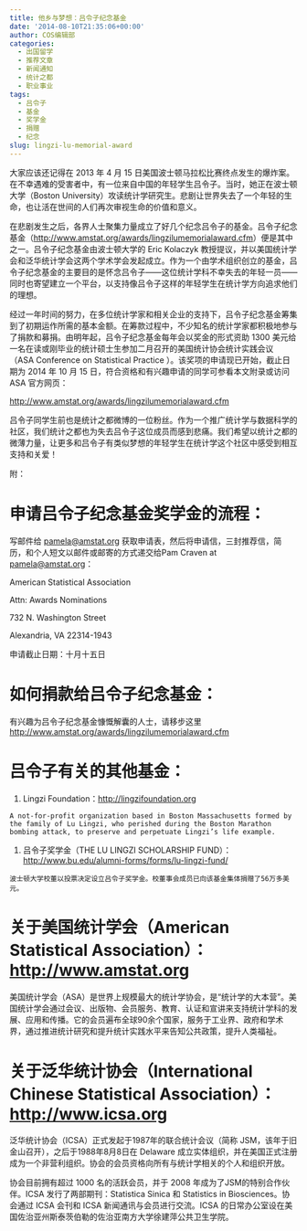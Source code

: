 ```yaml
---
title: 他乡与梦想：吕令子纪念基金
date: '2014-08-10T21:35:06+00:00'
author: COS编辑部
categories:
  - 出国留学
  - 推荐文章
  - 新闻通知
  - 统计之都
  - 职业事业
tags:
  - 吕令子
  - 基金
  - 奖学金
  - 捐赠
  - 纪念
slug: lingzi-lu-memorial-award
---
```


大家应该还记得在 2013 年 4 月 15 日美国波士顿马拉松比赛终点发生的爆炸案。在不幸遇难的受害者中，有一位来自中国的年轻学生吕令子。当时，她正在波士顿大学（Boston University）攻读统计学研究生。悲剧让世界失去了一个年轻的生命，也让活在世间的人们再次审视生命的价值和意义。

在悲剧发生之后，各界人士聚集力量成立了好几个纪念吕令子的基金。吕令子纪念基金（<http://www.amstat.org/awards/lingzilumemorialaward.cfm>）便是其中之一。吕令子纪念基金由波士顿大学的 Eric Kolaczyk 教授提议，并以美国统计学会和泛华统计学会这两个学术学会发起成立。作为一个由学术组织创立的基金，吕令子纪念基金的主要目的是怀念吕令子——这位统计学科不幸失去的年轻一员——同时也寄望建立一个平台，以支持像吕令子这样的年轻学生在统计学方向追求他们的理想。

经过一年时间的努力，在多位统计学家和相关企业的支持下，吕令子纪念基金筹集到了初期运作所需的基本金额。在筹款过程中，不少知名的统计学家都积极地参与了捐款和募捐。由明年起，吕令子纪念基金每年会以奖金的形式资助 1300 美元给一名在读或刚毕业的统计硕士生参加二月召开的美国统计协会统计实践会议（ASA Conference on Statistical Practice ）。该奖项的申请现已开始，截止日期为 2014 年 10 月 15 日，符合资格和有兴趣申请的同学可参看本文附录或访问 ASA 官方网页：

<http://www.amstat.org/awards/lingzilumemorialaward.cfm>

吕令子同学生前也是统计之都微博的一位粉丝。作为一个推广统计学与数据科学的社区，我们统计之都也为失去吕令子这位成员而感到悲痛。我们希望以统计之都的微薄力量，让更多和吕令子有类似梦想的年轻学生在统计学这个社区中感受到相互支持和关爱！

 <!--more-->

附：

# 申请吕令子纪念基金奖学金的流程：

写邮件给 pamela@amstat.org 获取申请表，然后将申请信，三封推荐信，简历，和个人短文以邮件或邮寄的方式递交给Pam Craven at pamela@amstat.org：
  
American Statistical Association
  
Attn: Awards Nominations
  
732 N. Washington Street
  
Alexandria, VA 22314-1943
  
申请截止日期：十月十五日

# 如何捐款给吕令子纪念基金：

有兴趣为吕令子纪念基金慷慨解囊的人士，请移步这里 <http://www.amstat.org/awards/lingzilumemorialaward.cfm>

# 吕令子有关的其他基金：

  1. Lingzi Foundation：<http://lingzifoundation.org>
  
    A not-for-profit organization based in Boston Massachusetts formed by the family of Lu Lingzi, who perished during the Boston Marathon bombing attack, to preserve and perpetuate Lingzi’s life example.
  
  1. 吕令子奖学金（THE LU LINGZI SCHOLARSHIP FUND）：<http://www.bu.edu/alumni-forms/forms/lu-lingzi-fund/>
  
    波士顿大学校董以投票决定设立吕令子奖学金。校董事会成员已向该基金集体捐赠了56万多美元。

# 关于美国统计学会（American Statistical Association）：<http://www.amstat.org>

美国统计学会（ASA）是世界上规模最大的统计学协会，是“统计学的大本营”。美国统计学会通过会议、出版物、会员服务、教育、认证和宣讲来支持统计学科的发展、应用和传播。它的会员遍布全球90余个国家，服务于工业界、政府和学术界，通过推进统计研究和提升统计实践水平来告知公共政策，提升人类福祉。

# 关于泛华统计协会（International Chinese Statistical Association）：<http://www.icsa.org>

泛华统计协会（ICSA）正式发起于1987年的联合统计会议（简称 JSM，该年于旧金山召开），之后于1988年8月8日在 Delaware 成立实体组织，并在美国正式注册成为一个非营利组织。协会的会员资格向所有与统计学相关的个人和组织开放。

协会目前拥有超过 1000 名的活跃会员，并于 2008 年成为了JSM的特别合作伙伴。ICSA 发行了两部期刊：Statistica Sinica 和 Statistics in Biosciences。协会通过 ICSA 会刊和 ICSA 新闻通讯与会员进行交流。ICSA 的日常办公室设在美国佐治亚州斯泰茨伯勒的佐治亚南方大学徐建萍公共卫生学院。
